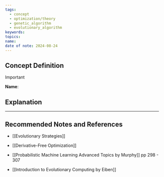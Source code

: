 ```yaml
---
tags:
  - concept
  - optimization/theory
  - genetic_algorithm
  - evolutionary_algorithm
keywords: 
topics: 
name: 
date of note: 2024-08-24
---
```


## Concept Definition

>[!important]
>**Name**: 



## Explanation





-----------
##  Recommended Notes and References


- [[Evolutionary Strategies]]
- [[Derivative-Free Optimization]]

- [[Probabilistic Machine Learning Advanced Topics by Murphy]] pp 298 - 307
- [[Introduction to Evolutionary Computing by Eiben]]